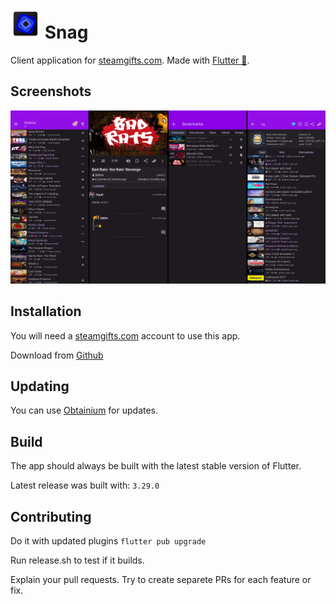 # ![Snag](android/app/src/main/res/mipmap-mdpi/ic_launcher.png) Snag

Client application for [steamgifts.com](https://www.steamgifts.com/). Made with [Flutter 🩵](https://flutter.dev/).

## Screenshots

![Screenshots](readme/screenshots/screenshots.png)

## Installation

You will need a [steamgifts.com](https://www.steamgifts.com/) account to use this app.

Download from [Github](https://github.com/mihalycsaba/snag/releases/talest)

## Updating

You can use [Obtainium](https://github.com/ImranR98/Obtainium) for updates.

## Build

The app should always be built with the latest stable version of Flutter.

Latest release was built with: `3.29.0`

## Contributing

Do it with updated plugins `flutter pub upgrade`

Run release.sh to test if it builds.

Explain your pull requests. Try to create separete PRs for each feature or fix.
